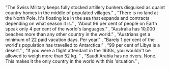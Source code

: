 “The Swiss Military keeps fully stocked artillery bunkers disguised as quaint country homes in the middle of populated villages.” ,
“There is no land at the North Pole. It's floating ice in the sea that expands and contracts depending on what season it is.” ,
“About 96 per cent of people on Earth speak only 4 per cent of the world's languages.” ,
“Australia has 10,000 beaches more than any other country in the world.” ,
“Austrians get a minimum of 22 paid vacation days. Per year.” ,
“Barely 1 per cent of the world's population has travelled to Antarctica.” ,
“99 per cent of Libya is a desert.” ,
“If you were a flight attendant in the 1930s, you wouldn't be allowed to weigh more than 52 kg. “ ,
“Saudi Arabia has no rivers. None. This makes it the only country in the world with this 'situation.” ,
